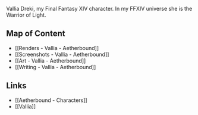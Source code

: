 Vallia Dreki, my Final Fantasy XIV character. In my FFXIV universe she is the Warrior of Light.

## Map of Content
* [[Renders - Vallia - Aetherbound]]
* [[Screenshots - Vallia - Aetherbound]]
* [[Art - Vallia - Aetherbound]]
* [[Writing - Vallia - Aetherbound]]

## Links
* [[Aetherbound - Characters]] 
* [[Vallia]]